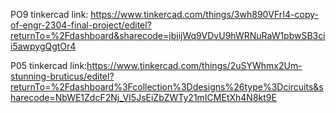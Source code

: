 PO9 tinkercad link: https://www.tinkercad.com/things/3wh890VFrI4-copy-of-engr-2304-final-project/editel?returnTo=%2Fdashboard&sharecode=jbiijWq9VDvU9hWRNuRaW1pbwSB3cii5awpygQgtOr4



P05 tinkercad link:https://www.tinkercad.com/things/2uSYWhmx2Um-stunning-bruticus/editel?returnTo=%2Fdashboard%3Fcollection%3Ddesigns%26type%3Dcircuits&sharecode=NbWE1ZdcF2Nj_VI5JsEiZbZWTy21mICMEtXh4N8kt9E
